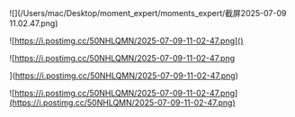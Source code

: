 ![](/Users/mac/Desktop/moment_expert/moments_expert/截屏2025-07-09 11.02.47.png)

![https://i.postimg.cc/50NHLQMN/2025-07-09-11-02-47.png]()



![https://i.postimg.cc/50NHLQMN/2025-07-09-11-02-47.png

](https://i.postimg.cc/50NHLQMN/2025-07-09-11-02-47.png)





![https://i.postimg.cc/50NHLQMN/2025-07-09-11-02-47.png](https://i.postimg.cc/50NHLQMN/2025-07-09-11-02-47.png)